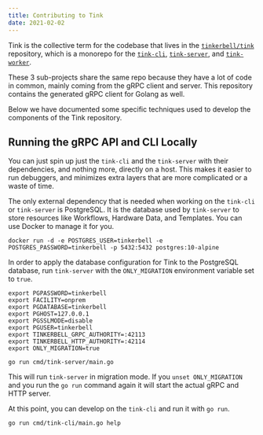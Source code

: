 ```yaml
---
title: Contributing to Tink
date: 2021-02-02
---
```



Tink is the collective term for the codebase that lives in the [`tinkerbell/tink`](https://github.com/tinkerbell/tink) repository, which is a monorepo for the [`tink-cli`](/services/tink-cli), [`tink-server`](/services/tink-server), and [`tink-worker`](/services/tink-worker).

These 3 sub-projects share the same repo because they have a lot of code in common, mainly coming from the gRPC client and server. This repository contains the generated gRPC client for Golang as well.

Below we have documented some specific techniques used to develop the components of the Tink repository.

## Running the gRPC API and CLI Locally

You can just spin up just the `tink-cli` and the `tink-server` with their dependencies, and nothing more, directly on a host. This makes it easier to run debuggers, and minimizes extra layers that are more complicated or a waste of time.

The only external dependency that is needed when working on the `tink-cli` or `tink-server` is PostgreSQL. It is the database used by `tink-server` to store resources like Workflows, Hardware Data, and Templates. You can use Docker to manage it for you.

```terminal
docker run -d -e POSTGRES_USER=tinkerbell -e POSTGRES_PASSWORD=tinkerbell -p 5432:5432 postgres:10-alpine
```

In order to apply the database configuration for Tink to the PostgreSQL database, run `tink-server` with the `ONLY_MIGRATION` environment variable set to `true`.

```terminal
export PGPASSWORD=tinkerbell
export FACILITY=onprem
export PGDATABASE=tinkerbell
export PGHOST=127.0.0.1
export PGSSLMODE=disable
export PGUSER=tinkerbell
export TINKERBELL_GRPC_AUTHORITY=:42113
export TINKERBELL_HTTP_AUTHORITY=:42114
export ONLY_MIGRATION=true

go run cmd/tink-server/main.go
```

This will run `tink-server` in migration mode. If you `unset ONLY_MIGRATION` and you run the `go run` command again it will start the actual gRPC and HTTP server.

At this point, you can develop on the `tink-cli` and run it with `go run`.

```terminal
go run cmd/tink-cli/main.go help
```
